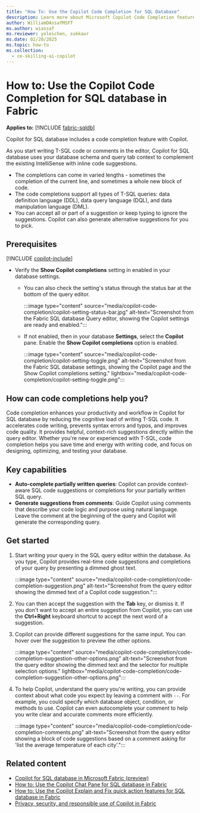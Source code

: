```yaml
---
title: "How To: Use the Copilot Code Completion for SQL Database"
description: Learn more about Microsoft Copilot Code Completion feature for SQL database in Microsoft Fabric, to ask questions specific about your database.
author: WilliamDAssafMSFT
ms.author: wiassaf
ms.reviewer: yoleichen, sukkaur
ms.date: 02/20/2025
ms.topic: how-to
ms.collection:
  - ce-skilling-ai-copilot
---
```

# How to: Use the Copilot Code Completion for SQL database in Fabric

**Applies to:** [!INCLUDE [fabric-sqldb](../includes/applies-to-version/fabric-sqldb.md)]

Copilot for SQL database includes a code completion feature with Copilot.

As you start writing T-SQL code or comments in the editor, Copilot for SQL database uses your database schema and query tab context to complement the existing IntelliSense with inline code suggestions.

- The completions can come in varied lengths - sometimes the completion of the current line, and sometimes a whole new block of code.
- The code completions support all types of T-SQL queries: data definition language (DDL), data query language (DQL), and data manipulation language (DML).
- You can accept all or part of a suggestion or keep typing to ignore the suggestions. Copilot can also generate alternative suggestions for you to pick.

## Prerequisites

[!INCLUDE [copilot-include](../../includes/copilot-include.md)]

- Verify the **Show Copilot completions** setting in enabled in your database settings.
   - You can also check the setting's status through the status bar at the bottom of the query editor.
 
      :::image type="content" source="media/copilot-code-completion/copilot-setting-status-bar.jpg" alt-text="Screenshot from the Fabric SQL database Query editor, showing the Copilot settings are ready and enabled.":::
     
   - If not enabled, then in your database **Settings**, select the **Copilot** pane. Enable the **Show Copilot completions** option is enabled.
   
      :::image type="content" source="media/copilot-code-completion/copilot-setting-toggle.png" alt-text="Screenshot from the Fabric SQL database settings, showing the Copilot page and the Show Copilot completions setting." lightbox="media/copilot-code-completion/copilot-setting-toggle.png":::

## How can code completions help you?

Code completion enhances your productivity and workflow in Copilot for SQL database by reducing the cognitive load of writing T-SQL code. It accelerates code writing, prevents syntax errors and typos, and improves code quality. It provides helpful, context-rich suggestions directly within the query editor. Whether you're new or experienced with T-SQL, code completion helps you save time and energy with writing code, and focus on designing, optimizing, and testing your database.

## Key capabilities

- **Auto-complete partially written queries**: Copilot can provide context-aware SQL code suggestions or completions for your partially written SQL query.
- **Generate suggestions from comments**: Guide Copilot using comments that describe your code logic and purpose using natural language. Leave the comment at the beginning of the query and Copilot will generate the corresponding query.

## Get started

1. Start writing your query in the SQL query editor within the database. As you type, Copilot provides real-time code suggestions and completions of your query by presenting a dimmed ghost text.

   :::image type="content" source="media/copilot-code-completion/code-completion-suggestion.png" alt-text="Screenshot from the query editor showing the dimmed text of a Copilot code suggestion.":::
   
1. You can then accept the suggestion with the **Tab** key, or dismiss it. If you don't want to accept an entire suggestion from Copilot, you can use the **Ctrl+Right** keyboard shortcut to accept the next word of a suggestion.

1. Copilot can provide different suggestions for the same input. You can hover over the suggestion to preview the other options.

   :::image type="content" source="media/copilot-code-completion/code-completion-suggestion-other-options.png" alt-text="Screenshot from the query editor showing the dimmed text and the selector for multiple selection options." lightbox="media/copilot-code-completion/code-completion-suggestion-other-options.png":::
   
1. To help Copilot, understand the query you're writing, you can provide context about what code you expect by leaving a comment with `--`. For example, you could specify which database object, condition, or methods to use. Copilot can even autocomplete your comment to help you write clear and accurate comments more efficiently.

   :::image type="content" source="media/copilot-code-completion/code-completion-comments.png" alt-text="Screenshot from the query editor showing a block of code suggestions based on a comment asking for 'list the average temperature of each city'.":::
   
## Related content

- [Copilot for SQL database in Microsoft Fabric (preview)](copilot.md)
- [How to: Use the Copilot Chat Pane for SQL database in Fabric](copilot-chat-pane.md)
- [How to: Use the Copilot Explain and Fix quick action features for SQL database in Fabric](copilot-quick-actions.md)
- [Privacy, security, and responsible use of Copilot in Fabric](../../fundamentals/copilot-privacy-security.md)
